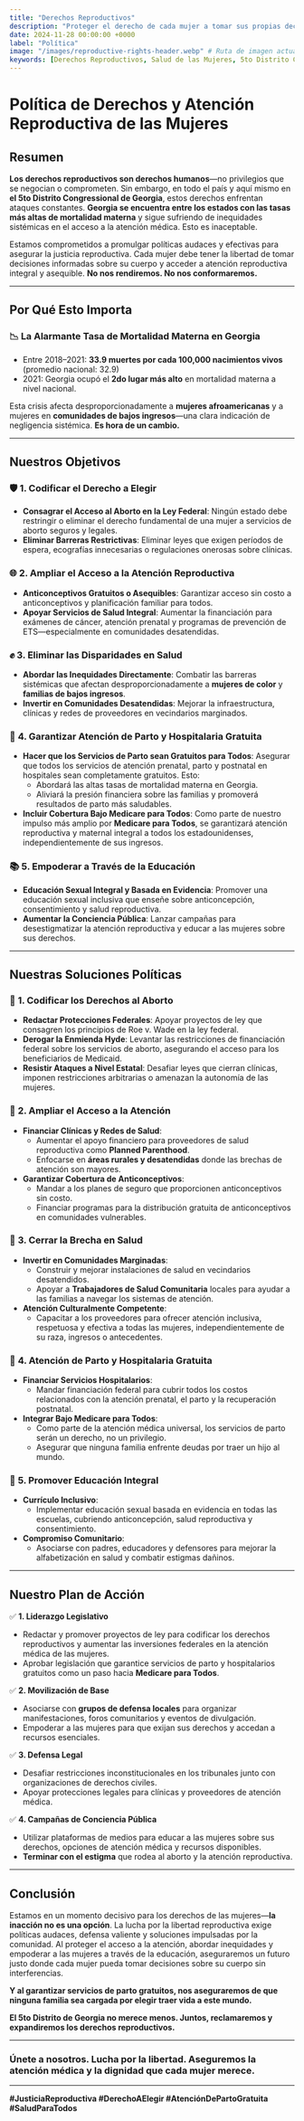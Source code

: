 ```yaml
---
title: "Derechos Reproductivos"
description: "Proteger el derecho de cada mujer a tomar sus propias decisiones de salud y garantizar el acceso a atención reproductiva integral sin barreras"
date: 2024-11-28 00:00:00 +0000
label: "Política"
image: "/images/reproductive-rights-header.webp" # Ruta de imagen actualizada para relevancia
keywords: [Derechos Reproductivos, Salud de las Mujeres, 5to Distrito Congressional de Georgia, Acceso a la Salud, Atención Reproductiva, Política para Mujeres, Atención Inclusiva, Derechos de las Mujeres, Legislación Federal, Equidad en Salud]
---
```


# Política de Derechos y Atención Reproductiva de las Mujeres

## Resumen

**Los derechos reproductivos son derechos humanos**—no privilegios que se negocian o comprometen. Sin embargo, en todo el país y aquí mismo en **el 5to Distrito Congressional de Georgia**, estos derechos enfrentan ataques constantes. **Georgia se encuentra entre los estados con las tasas más altas de mortalidad materna** y sigue sufriendo de inequidades sistémicas en el acceso a la atención médica. Esto es inaceptable.

Estamos comprometidos a promulgar políticas audaces y efectivas para asegurar la justicia reproductiva. Cada mujer debe tener la libertad de tomar decisiones informadas sobre su cuerpo y acceder a atención reproductiva integral y asequible. **No nos rendiremos. No nos conformaremos.**

---

## **Por Qué Esto Importa**

### 📉 **La Alarmante Tasa de Mortalidad Materna en Georgia**
- Entre 2018–2021: **33.9 muertes por cada 100,000 nacimientos vivos** (promedio nacional: 32.9)
- 2021: Georgia ocupó el **2do lugar más alto** en mortalidad materna a nivel nacional.

Esta crisis afecta desproporcionadamente a **mujeres afroamericanas** y a mujeres en **comunidades de bajos ingresos**—una clara indicación de negligencia sistémica. **Es hora de un cambio.**

---

## Nuestros Objetivos

### 🛡️ **1. Codificar el Derecho a Elegir**
- **Consagrar el Acceso al Aborto en la Ley Federal**: Ningún estado debe restringir o eliminar el derecho fundamental de una mujer a servicios de aborto seguros y legales.
- **Eliminar Barreras Restrictivas**: Eliminar leyes que exigen períodos de espera, ecografías innecesarias o regulaciones onerosas sobre clínicas.

### 🌐 **2. Ampliar el Acceso a la Atención Reproductiva**
- **Anticonceptivos Gratuitos o Asequibles**: Garantizar acceso sin costo a anticonceptivos y planificación familiar para todos.
- **Apoyar Servicios de Salud Integral**: Aumentar la financiación para exámenes de cáncer, atención prenatal y programas de prevención de ETS—especialmente en comunidades desatendidas.

### ✊ **3. Eliminar las Disparidades en Salud**
- **Abordar las Inequidades Directamente**: Combatir las barreras sistémicas que afectan desproporcionadamente a **mujeres de color** y **familias de bajos ingresos**.
- **Invertir en Comunidades Desatendidas**: Mejorar la infraestructura, clínicas y redes de proveedores en vecindarios marginados.

### 🏥 **4. Garantizar Atención de Parto y Hospitalaria Gratuita**
- **Hacer que los Servicios de Parto sean Gratuitos para Todos**: Asegurar que todos los servicios de atención prenatal, parto y postnatal en hospitales sean completamente gratuitos. Esto:
  - Abordará las altas tasas de mortalidad materna en Georgia.
  - Aliviará la presión financiera sobre las familias y promoverá resultados de parto más saludables.
- **Incluir Cobertura Bajo Medicare para Todos**: Como parte de nuestro impulso más amplio por **Medicare para Todos**, se garantizará atención reproductiva y maternal integral a todos los estadounidenses, independientemente de sus ingresos.

### 📚 **5. Empoderar a Través de la Educación**
- **Educación Sexual Integral y Basada en Evidencia**: Promover una educación sexual inclusiva que enseñe sobre anticoncepción, consentimiento y salud reproductiva.
- **Aumentar la Conciencia Pública**: Lanzar campañas para desestigmatizar la atención reproductiva y educar a las mujeres sobre sus derechos.

---

## **Nuestras Soluciones Políticas**

### 🔷 **1. Codificar los Derechos al Aborto**
- **Redactar Protecciones Federales**: Apoyar proyectos de ley que consagren los principios de Roe v. Wade en la ley federal.
- **Derogar la Enmienda Hyde**: Levantar las restricciones de financiación federal sobre los servicios de aborto, asegurando el acceso para los beneficiarios de Medicaid.
- **Resistir Ataques a Nivel Estatal**: Desafiar leyes que cierran clínicas, imponen restricciones arbitrarias o amenazan la autonomía de las mujeres.

### 🔷 **2. Ampliar el Acceso a la Atención**
- **Financiar Clínicas y Redes de Salud**:
  - Aumentar el apoyo financiero para proveedores de salud reproductiva como **Planned Parenthood**.
  - Enfocarse en **áreas rurales y desatendidas** donde las brechas de atención son mayores.
- **Garantizar Cobertura de Anticonceptivos**:
  - Mandar a los planes de seguro que proporcionen anticonceptivos sin costo.
  - Financiar programas para la distribución gratuita de anticonceptivos en comunidades vulnerables.

### 🔷 **3. Cerrar la Brecha en Salud**
- **Invertir en Comunidades Marginadas**:
  - Construir y mejorar instalaciones de salud en vecindarios desatendidos.
  - Apoyar a **Trabajadores de Salud Comunitaria** locales para ayudar a las familias a navegar los sistemas de atención.
- **Atención Culturalmente Competente**:
  - Capacitar a los proveedores para ofrecer atención inclusiva, respetuosa y efectiva a todas las mujeres, independientemente de su raza, ingresos o antecedentes.

### 🔷 **4. Atención de Parto y Hospitalaria Gratuita**
- **Financiar Servicios Hospitalarios**:
  - Mandar financiación federal para cubrir todos los costos relacionados con la atención prenatal, el parto y la recuperación postnatal.
- **Integrar Bajo Medicare para Todos**:
  - Como parte de la atención médica universal, los servicios de parto serán un derecho, no un privilegio.
  - Asegurar que ninguna familia enfrente deudas por traer un hijo al mundo.

### 🔷 **5. Promover Educación Integral**
- **Currículo Inclusivo**:
  - Implementar educación sexual basada en evidencia en todas las escuelas, cubriendo anticoncepción, salud reproductiva y consentimiento.
- **Compromiso Comunitario**:
  - Asociarse con padres, educadores y defensores para mejorar la alfabetización en salud y combatir estigmas dañinos.

---

## **Nuestro Plan de Acción**

✅ **1. Liderazgo Legislativo**
- Redactar y promover proyectos de ley para codificar los derechos reproductivos y aumentar las inversiones federales en la atención médica de las mujeres.
- Aprobar legislación que garantice servicios de parto y hospitalarios gratuitos como un paso hacia **Medicare para Todos**.

✅ **2. Movilización de Base**
- Asociarse con **grupos de defensa locales** para organizar manifestaciones, foros comunitarios y eventos de divulgación.
- Empoderar a las mujeres para que exijan sus derechos y accedan a recursos esenciales.

✅ **3. Defensa Legal**
- Desafiar restricciones inconstitucionales en los tribunales junto con organizaciones de derechos civiles.
- Apoyar protecciones legales para clínicas y proveedores de atención médica.

✅ **4. Campañas de Conciencia Pública**
- Utilizar plataformas de medios para educar a las mujeres sobre sus derechos, opciones de atención médica y recursos disponibles.
- **Terminar con el estigma** que rodea al aborto y la atención reproductiva.

---

## Conclusión

Estamos en un momento decisivo para los derechos de las mujeres—**la inacción no es una opción**. La lucha por la libertad reproductiva exige políticas audaces, defensa valiente y soluciones impulsadas por la comunidad. Al proteger el acceso a la atención, abordar inequidades y empoderar a las mujeres a través de la educación, aseguraremos un futuro justo donde cada mujer pueda tomar decisiones sobre su cuerpo sin interferencias.

**Y al garantizar servicios de parto gratuitos, nos aseguraremos de que ninguna familia sea cargada por elegir traer vida a este mundo.**

**El 5to Distrito de Georgia no merece menos. Juntos, reclamaremos y expandiremos los derechos reproductivos.**

---

### **Únete a nosotros. Lucha por la libertad. Aseguremos la atención médica y la dignidad que cada mujer merece.**

---
**#JusticiaReproductiva #DerechoAElegir #AtenciónDePartoGratuita #SaludParaTodos**